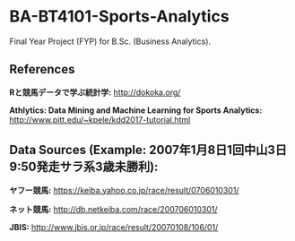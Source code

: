 # BA-BT4101-Sports-Analytics
Final Year Project (FYP) for B.Sc. (Business Analytics).

## References
**Rと競馬データで学ぶ統計学:** http://dokoka.org/

**Athlytics: Data Mining and Machine Learning for Sports Analytics:** http://www.pitt.edu/~kpele/kdd2017-tutorial.html

## Data Sources (Example: 2007年1月8日1回中山3日9:50発走サラ系3歳未勝利):
**ヤフー競馬:** https://keiba.yahoo.co.jp/race/result/0706010301/

**ネット競馬:** http://db.netkeiba.com/race/200706010301/

**JBIS:** http://www.jbis.or.jp/race/result/20070108/106/01/

